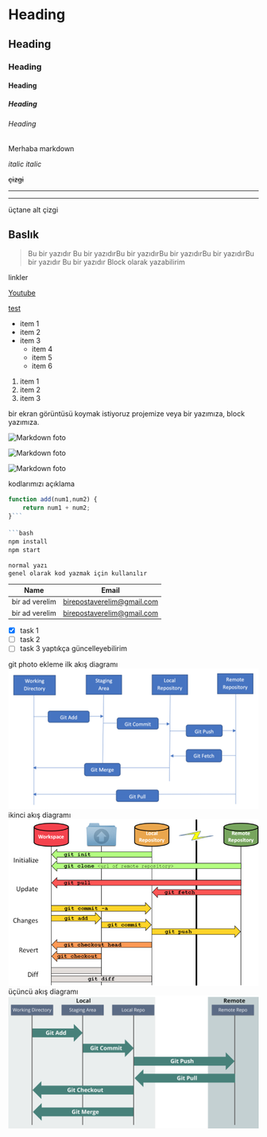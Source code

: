 # Heading
## Heading
### Heading
#### Heading
##### Heading
###### Heading

Merhaba markdown

*italic*
_italic_

~~çizgi~~

---
___
üçtane alt çizgi

## Baslık
>Bu bir yazıdır Bu bir yazıdırBu bir yazıdırBu bir yazıdırBu bir yazıdırBu bir yazıdır
> Bu bir yazıdır
> Block olarak yazabilirim

linkler

[Youtube](https://www.youtube.com/watch?v=k_v0cJjktuc)


[test](https://www.youtube.com/watch?v=k_v0cJjktuc "youtube kanalı")

* item 1
* item 2
* item 3
    * item 4
    * item 5
    * item 6

1. item 1
2. item 2
3. item 3

bir ekran görüntüsü koymak istiyoruz projemize veya bir yazımıza, block yazımıza.

![Markdown foto](https://repository-images.githubusercontent.com/320793869/5c994980-3cbc-11eb-86f0-6460052ed495)

![Markdown foto](https://repository-images.githubusercontent.com/320793869/5c994980-3cbc-11eb-86f0-6460052ed495)

![Markdown foto](https://repository-images.githubusercontent.com/320793869/5c994980-3cbc-11eb-86f0-6460052ed495)

kodlarımızı açıklama

```javascript
function add(num1,num2) {
    return num1 + num2;
}```

```bash
npm install
npm start
```
```
normal yazı 
genel olarak kod yazmak için kullanılır
```

| Name | Email |
| ---- | ----- |
| bir ad verelim | birepostaverelim@gmail.com |
| bir ad verelim | birepostaverelim@gmail.com |


* [x] task 1
* [ ] task 2
* [ ] task 3
yaptıkça güncelleyebilirim

git photo ekleme
ilk akış diagramı
![gitflow](gitworkflow.png)
ikinci akış diagramı
![gitfloww](Git_workflow.png)
üçüncü akış diagramı
![gitflowww](Git-And-Git-Work-Flows.png)

